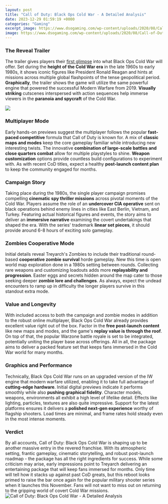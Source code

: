 ```yaml
---
layout: post
title: "Call of Duty: Black Ops Cold War - A Detailed Analysis"
date: 2023-12-29 01:59:19 +0000
categories: "Gaming"
excerpt_image: https://www.dsogaming.com/wp-content/uploads/2020/08/Call-of-Duty-Black-Ops-Cold-War-screenshots-6.jpg
image: https://www.dsogaming.com/wp-content/uploads/2020/08/Call-of-Duty-Black-Ops-Cold-War-screenshots-6.jpg
---
```


### The Reveal Trailer
The trailer gives players their [first glimpse](https://store.fi.io.vn/chihuahua-unicorn-t-shirt-girls-space-galaxy-rainbow-dog-tee3596-t-shirt) into what Black Ops Cold War will offer. Set during the **height of the Cold War era** in the late 1960s to early 1980s, it shows iconic figures like President Ronald Reagan and hints at missions across multiple global flashpoints of the tense geopolitical period. **Graphically**, the trailer shows the game will utilize the same powerful engine that powered the successful Modern Warfare from 2019. **Visually striking** cutscenes interspersed with action sequences help immerse viewers in the **paranoia and spycraft** of the Cold War.

![](https://www.pcgamesn.com/wp-content/uploads/2020/09/call-of-duty-black-ops-cold-war-maps-nuketown-84.jpg)
### Multiplayer Mode
Early hands-on previews suggest the multiplayer follows the popular **fast-paced competitive** formula that Call of Duty is known for. A mix of **classic maps and modes** keep the core gameplay familiar while introducing new interesting twists. The innovative **combination of large-scale battles and close quarters combat** allow for multiple playstyles to shine. **Weapon customization** options provide countless build configurations to experiment with. As with recent CoD titles, expect a healthy **post-launch content plan** to keep the community engaged for months. 
### Campaign Story
Taking place during the 1980s, the single player campaign promises compelling **cinematic spy thriller missions** across pivotal moments of the Cold War. Players assume the role of an **undercover CIA operative** sent on black operations behind enemy lines in cities like East Berlin, Vietnam, and Turkey. Featuring actual historical figures and events, the story aims to deliver an **immersive narrative** examining the covert undertakings that shaped the era. With the series' trademark **linear set pieces**, it should provide around 6-8 hours of exciting solo gameplay.
### Zombies Cooperative Mode 
Initial details reveal Treyarch's Zombies to include their traditional round-based **cooperative zombie survival** horde gameplay. New this time is open world map exploration done in a 1980s setting between rounds. Collecting rare weapons and customizing loadouts adds more **replayability and progression**. Easter eggs and secrets hidden around the map cater to those seeking deeper **zombie lore and challenges**. As always, expect the undead encounters to ramp up in difficulty the longer players survive in this standout extra mode.
### Value and Longevity
With included access to both the campaign and zombie modes in addition to the robust online multiplayer, Black Ops Cold War already provides excellent value right out of the box. Factor in the **free post-launch content** like new maps and modes, and the game's **replay value is through the roof**. On top of that, the popular Warzone battle royale is set to be integrated, potentially uniting the player base across offerings. All in all, the package aims to deliver a packed feature set that keeps fans immersed in the Cold War world for many months.
### Graphics and Performance 
Technically, Black Ops Cold War runs on an upgraded version of the IW engine that modern warfare utilized, enabling it to take full advantage of **cutting-edge hardware**. Initial digital previews indicate it performs smoothly while also **pushing graphical fidelity**. Character models, weapons, environments all exhibit a high level of lifelike detail. Effects like lighting, particles, textures are also quite impressive. Support for the latest platforms ensures it delivers a **polished next-gen experience** worthy of flagship shooters. Load times are minimal, and frame rates hold steady even in the most intense moments.
### Verdict
By all accounts, Call of Duty: Black Ops Cold War is shaping up to be another massive entry in the revered franchise. With its atmospheric setting, frantic gameplay, cinematic storytelling, and robust post-launch roadmap - the package has all the right ingredients for success. While some criticism may arise, early impressions point to Treyarch delivering an entertaining package that will keep fans immersed for months. Only time will tell how it stacks up against past CoD greats, but this reboot looks primed to raise the bar once again for the popular military shooter series when it launches this November. Fans will not want to miss out on returning to the gripping world of covert Cold War missions.
![Call of Duty: Black Ops Cold War - A Detailed Analysis](https://www.dsogaming.com/wp-content/uploads/2020/08/Call-of-Duty-Black-Ops-Cold-War-screenshots-6.jpg)